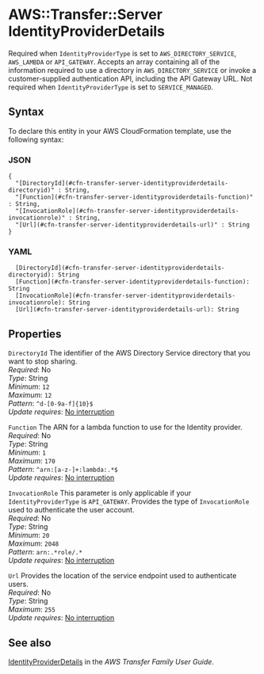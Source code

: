 # AWS::Transfer::Server IdentityProviderDetails<a name="aws-properties-transfer-server-identityproviderdetails"></a>

Required when `IdentityProviderType` is set to `AWS_DIRECTORY_SERVICE`, ` AWS_LAMBDA` or `API_GATEWAY`\. Accepts an array containing all of the information required to use a directory in `AWS_DIRECTORY_SERVICE` or invoke a customer\-supplied authentication API, including the API Gateway URL\. Not required when `IdentityProviderType` is set to `SERVICE_MANAGED`\.

## Syntax<a name="aws-properties-transfer-server-identityproviderdetails-syntax"></a>

To declare this entity in your AWS CloudFormation template, use the following syntax:

### JSON<a name="aws-properties-transfer-server-identityproviderdetails-syntax.json"></a>

```
{
  "[DirectoryId](#cfn-transfer-server-identityproviderdetails-directoryid)" : String,
  "[Function](#cfn-transfer-server-identityproviderdetails-function)" : String,
  "[InvocationRole](#cfn-transfer-server-identityproviderdetails-invocationrole)" : String,
  "[Url](#cfn-transfer-server-identityproviderdetails-url)" : String
}
```

### YAML<a name="aws-properties-transfer-server-identityproviderdetails-syntax.yaml"></a>

```
  [DirectoryId](#cfn-transfer-server-identityproviderdetails-directoryid): String
  [Function](#cfn-transfer-server-identityproviderdetails-function): String
  [InvocationRole](#cfn-transfer-server-identityproviderdetails-invocationrole): String
  [Url](#cfn-transfer-server-identityproviderdetails-url): String
```

## Properties<a name="aws-properties-transfer-server-identityproviderdetails-properties"></a>

`DirectoryId`  <a name="cfn-transfer-server-identityproviderdetails-directoryid"></a>
The identifier of the AWS Directory Service directory that you want to stop sharing\.  
*Required*: No  
*Type*: String  
*Minimum*: `12`  
*Maximum*: `12`  
*Pattern*: `^d-[0-9a-f]{10}$`  
*Update requires*: [No interruption](https://docs.aws.amazon.com/AWSCloudFormation/latest/UserGuide/using-cfn-updating-stacks-update-behaviors.html#update-no-interrupt)

`Function`  <a name="cfn-transfer-server-identityproviderdetails-function"></a>
The ARN for a lambda function to use for the Identity provider\.  
*Required*: No  
*Type*: String  
*Minimum*: `1`  
*Maximum*: `170`  
*Pattern*: `^arn:[a-z-]+:lambda:.*$`  
*Update requires*: [No interruption](https://docs.aws.amazon.com/AWSCloudFormation/latest/UserGuide/using-cfn-updating-stacks-update-behaviors.html#update-no-interrupt)

`InvocationRole`  <a name="cfn-transfer-server-identityproviderdetails-invocationrole"></a>
This parameter is only applicable if your `IdentityProviderType` is `API_GATEWAY`\. Provides the type of `InvocationRole` used to authenticate the user account\.  
*Required*: No  
*Type*: String  
*Minimum*: `20`  
*Maximum*: `2048`  
*Pattern*: `arn:.*role/.*`  
*Update requires*: [No interruption](https://docs.aws.amazon.com/AWSCloudFormation/latest/UserGuide/using-cfn-updating-stacks-update-behaviors.html#update-no-interrupt)

`Url`  <a name="cfn-transfer-server-identityproviderdetails-url"></a>
Provides the location of the service endpoint used to authenticate users\.  
*Required*: No  
*Type*: String  
*Maximum*: `255`  
*Update requires*: [No interruption](https://docs.aws.amazon.com/AWSCloudFormation/latest/UserGuide/using-cfn-updating-stacks-update-behaviors.html#update-no-interrupt)

## See also<a name="aws-properties-transfer-server-identityproviderdetails--seealso"></a>

[IdentityProviderDetails](https://docs.aws.amazon.com/transfer/latest/userguide/API_IdentityProviderDetails.html) in the *AWS Transfer Family User Guide*\.